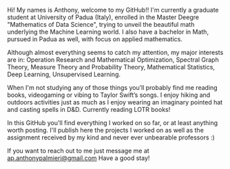 Hi! My names is Anthony, welcome to my GitHub!! 
I'm currently a graduate student at University of Padua (Italy), enrolled in the Master Deegre "Mathematics of Data Science", 
trying to unveil the beautiful math underlying the Machine Learning world.
I also have a bachelor in Math, pursued in Padua as well, with focus on applied mathematics.

Although almost everything seems to catch my attention, my major interests are in: Operation Research and Mathematical
Optimization, Spectral Graph Theory, Measure Theory and Probability Theory, Mathematical Statistics,
Deep Learning, Unsupervised Learning.

When I'm not studying any of those things you’ll probably find me reading books,
videogaming or vibing to Taylor Swift’s songs. I enjoy hiking and outdoors activities just as much as I
enjoy wearing an imaginary pointed hat and casting spells in D&D. Currently reading LOTR books!

In this GitHub you'll find everything I worked on so far, or at least anything worth posting. 
I'll publish here the projects I worked on as well as the assignment received by my kind and never ever unbearable professors :)

If you want to reach out to me just message me at ap.anthonypalmieri@gmail.com
Have a good stay!


<!---
APalmier99/APalmier99 is a ✨ special ✨ repository because its `README.md` (this file) appears on your GitHub profile.
You can click the Preview link to take a look at your changes.
--->
